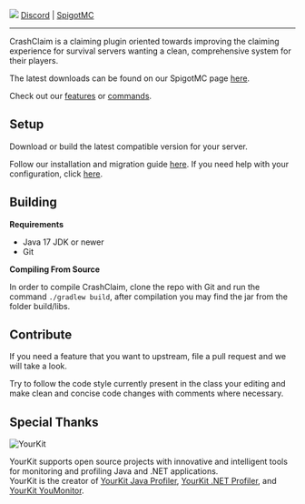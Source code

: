 ![](https://i.imgur.com/g5rKXNp.png)
[Discord](https://discord.gg/6FU9eCjcrA) | [SpigotMC](https://www.spigotmc.org/resources/crashclaim-claiming-plugin.94037/)
***
CrashClaim is a claiming plugin oriented towards improving the claiming experience for survival servers wanting a clean, comprehensive system for their players. 

The latest downloads can be found on our SpigotMC page [here]().

Check out our [features](https://github.com/WhipDevelopment/CrashClaim/wiki/Features) or [commands](https://github.com/WhipDevelopment/CrashClaim/wiki/Commands).


## Setup
Download or build the latest compatible version for your server.

Follow our installation and migration guide [here](https://github.com/WhipDevelopment/CrashClaim/wiki/https://github.com/WhipDevelopment/CrashClaim/wiki/Installation). If you need help with your configuration, click [here](https://github.com/WhipDevelopment/CrashClaim/wiki/https://github.com/WhipDevelopment/CrashClaim/wiki/Configuration).

## Building

**Requirements**
- Java 17 JDK or newer
- Git

**Compiling From Source**

In order to compile CrashClaim, clone the repo with Git and run the command `./gradlew build`, after compilation you may find the jar from the folder build/libs.

## Contribute
If you need a feature that you want to upstream, file a pull request and we will take a look. 

Try to follow the code style currently present in the class your editing and make clean and concise code changes with comments where necessary. 

## Special Thanks
![YourKit](https://www.yourkit.com/images/yklogo.png)

YourKit supports open source projects with innovative and intelligent tools  
for monitoring and profiling Java and .NET applications.  
YourKit is the creator of [YourKit Java Profiler](https://www.yourkit.com/java/profiler/), [YourKit .NET Profiler](https://www.yourkit.com/.net/profiler/), and [YourKit YouMonitor](https://www.yourkit.com/youmonitor/).
